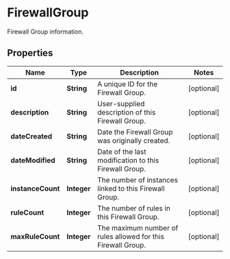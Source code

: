 

# FirewallGroup

Firewall Group information.

## Properties

| Name | Type | Description | Notes |
|------------ | ------------- | ------------- | -------------|
|**id** | **String** | A unique ID for the Firewall Group. |  [optional] |
|**description** | **String** | User-supplied description of this Firewall Group. |  [optional] |
|**dateCreated** | **String** | Date the Firewall Group was originally created. |  [optional] |
|**dateModified** | **String** | Date of the last modification to this Firewall Group. |  [optional] |
|**instanceCount** | **Integer** | The number of instances linked to this Firewall Group. |  [optional] |
|**ruleCount** | **Integer** | The number of rules in this Firewall Group. |  [optional] |
|**maxRuleCount** | **Integer** | The maximum number of rules allowed for this Firewall Group. |  [optional] |



